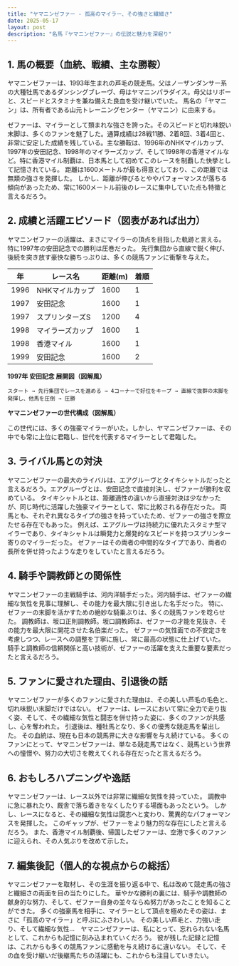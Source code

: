 ```yaml
---
title: "ヤマニンゼファー - 孤高のマイラー、その強さと繊細さ"
date: 2025-05-17
layout: post
description: "名馬『ヤマニンゼファー』の伝説と魅力を深堀り"
---
```


## 1. 馬の概要（血統、戦績、主な勝鞍）

ヤマニンゼファーは、1993年生まれの芦毛の競走馬。父はノーザンダンサー系の大種牡馬であるダンシングブレーヴ、母はヤマニンパラダイス。母父はリボーと、スピードとスタミナを兼ね備えた良血を受け継いでいた。  馬名の「ヤマニン」は、所有者である山元トレーニングセンター（ヤマニン）に由来する。

ゼファーは、マイラーとして類まれな強さを誇った。そのスピードと切れ味鋭い末脚は、多くのファンを魅了した。通算成績は28戦11勝、2着8回、3着4回と、非常に安定した成績を残している。主な勝鞍は、1996年のNHKマイルカップ、1997年の安田記念、1998年のマイラーズカップ、そして1998年の香港マイルなど。特に香港マイル制覇は、日本馬として初めてこのレースを制覇した快挙として記憶されている。  距離は1600メートルが最も得意としており、この距離では無類の強さを発揮した。  しかし、距離が伸びるとややパフォーマンスが落ちる傾向があったため、常に1600メートル前後のレースに集中していた点も特徴と言えるだろう。


## 2. 成績と活躍エピソード（図表があれば出力）

ヤマニンゼファーの活躍は、まさにマイラーの頂点を目指した軌跡と言える。  特に1997年の安田記念での勝利は圧巻だった。  先行集団から直線で鋭く伸び、後続を突き放す豪快な勝ちっぷりは、多くの競馬ファンに衝撃を与えた。

| 年 | レース名         | 距離(m) | 着順 |
|---|-----------------|---------|------|
| 1996 | NHKマイルカップ    | 1600    | 1     |
| 1997 | 安田記念         | 1600    | 1     |
| 1997 | スプリンターズS   | 1200    | 4     |
| 1998 | マイラーズカップ   | 1600    | 1     |
| 1998 | 香港マイル       | 1600    | 1     |
| 1999 | 安田記念         | 1600    | 2     |


**1997年 安田記念 展開図（図解風）**

```
スタート → 先行集団でレースを進める → 4コーナーで好位をキープ → 直線で抜群の末脚を発揮し、他馬を圧倒 → 圧勝
```

**ヤマニンゼファーの世代構成（図解風）**

この世代には、多くの強豪マイラーがいた。しかし、ヤマニンゼファーは、その中でも常に上位に君臨し、世代を代表するマイラーとして君臨した。


## 3. ライバル馬との対決

ヤマニンゼファーの最大のライバルは、エアグルーヴとタイキシャトルだったと言えるだろう。エアグルーヴとは、安田記念で直接対決し、ゼファーが勝利を収めている。  タイキシャトルとは、距離適性の違いから直接対決は少なかったが、同じ時代に活躍した強豪マイラーとして、常に比較される存在だった。  両馬とも、それぞれ異なるタイプの強さを持っていたため、ゼファーの強さを際立たせる存在でもあった。  例えば、エアグルーヴは持続力に優れたスタミナ型マイラーであり、タイキシャトルは瞬発力と爆発的なスピードを持つスプリンター寄りのマイラーだった。  ゼファーはその両者の中間的なタイプであり、両者の長所を併せ持ったような走りをしていたと言えるだろう。


## 4. 騎手や調教師との関係性

ヤマニンゼファーの主戦騎手は、河内洋騎手だった。河内騎手は、ゼファーの繊細な気性を見事に理解し、その能力を最大限に引き出した名手だった。  特に、ゼファーの末脚を活かすための絶妙な騎乗ぶりは、多くの競馬ファンを唸らせた。  調教師は、坂口正則調教師。坂口調教師は、ゼファーの才能を見抜き、その能力を最大限に開花させた名伯楽だった。  ゼファーの気性面での不安定さを考慮しつつ、レースへの調整を丁寧に施し、常に最高の状態に仕上げていた。  騎手と調教師の信頼関係と高い技術が、ゼファーの活躍を支えた重要な要素だったと言えるだろう。


## 5. ファンに愛された理由、引退後の話

ヤマニンゼファーが多くのファンに愛された理由は、その美しい芦毛の毛色と、切れ味鋭い末脚だけではない。  ゼファーは、レースにおいて常に全力で走り抜く姿、そして、その繊細な気性と闘志を併せ持った姿に、多くのファンが共感し、心を奪われた。  引退後は、種牡馬となり、多くの優秀な競走馬を輩出した。  その血統は、現在も日本の競馬界に大きな影響を与え続けている。  多くのファンにとって、ヤマニンゼファーは、単なる競走馬ではなく、競馬という世界への憧憬や、努力の大切さを教えてくれる存在だったと言えるだろう。


## 6. おもしろハプニングや逸話

ヤマニンゼファーは、レース以外では非常に繊細な気性を持っていた。  調教中に急に暴れたり、厩舎で落ち着きをなくしたりする場面もあったという。  しかし、レースになると、その繊細な気性は闘志へと変わり、驚異的なパフォーマンスを発揮した。  このギャップが、ゼファーをより魅力的な存在にしたと言えるだろう。  また、香港マイル制覇後、帰国したゼファーは、空港で多くのファンに迎えられ、その人気ぶりを改めて示した。


## 7. 編集後記（個人的な視点からの総括）

ヤマニンゼファーを取材し、その生涯を振り返る中で、私は改めて競走馬の強さと繊細さの両面を目の当たりにした。  華やかな勝利の裏には、騎手や調教師の献身的な努力、そして、ゼファー自身の並々ならぬ努力があったことを知ることができた。  多くの強豪馬を相手に、マイラーとして頂点を極めたその姿は、まさに「孤高のマイラー」と呼ぶにふさわしい。  その美しい芦毛と、力強い走り、そして繊細な気性…　ヤマニンゼファーは、私にとって、忘れられない名馬として、これからも記憶に刻み込まれていくだろう。  彼が残した記録と記憶は、これからも多くの競馬ファンに感動を与え続けるに違いない。  そして、その血を受け継いだ後継馬たちの活躍にも、これからも注目していきたい。
